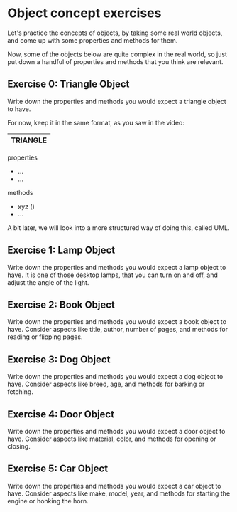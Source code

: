 # Object concept exercises

Let's practice the concepts of objects, by taking some real world objects, and come up with some properties and methods for them.

Now, some of the objects below are quite complex in the real world, so just put down a handful of properties and methods that you think are relevant. 

## Exercise 0: Triangle Object

Write down the properties and methods you would expect a triangle object to have.

For now, keep it in the same format, as you saw in the video:

| TRIANGLE |
|------------------|
properties
* ...
* ...

methods
* xyz () 
* ...

A bit later, we will look into a more structured way of doing this, called UML.

## Exercise 1: Lamp Object
Write down the properties and methods you would expect a lamp object to have. It is one of those desktop lamps, that you can turn on and off, and adjust the angle of the light.

## Exercise 2: Book Object

Write down the properties and methods you would expect a book object to have. Consider aspects like title, author, number of pages, and methods for reading or flipping pages.

## Exercise 3: Dog Object

Write down the properties and methods you would expect a dog object to have. Consider aspects like breed, age, and methods for barking or fetching.

## Exercise 4: Door Object

Write down the properties and methods you would expect a door object to have. Consider aspects like material, color, and methods for opening or closing.

## Exercise 5: Car Object

Write down the properties and methods you would expect a car object to have. Consider aspects like make, model, year, and methods for starting the engine or honking the horn.
